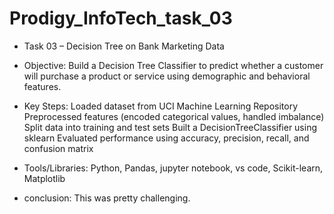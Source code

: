 # Prodigy_InfoTech_task_03

* Task 03 – Decision Tree on Bank Marketing Data

* Objective: Build a Decision Tree Classifier to predict whether a customer will purchase a product or service using demographic and behavioral features.

* Key Steps:
           Loaded dataset from UCI Machine Learning Repository
           Preprocessed features (encoded categorical values, handled imbalance)
           Split data into training and test sets
           Built a DecisionTreeClassifier using sklearn
           Evaluated performance using accuracy, precision, recall, and confusion matrix

* Tools/Libraries:
Python, Pandas, jupyter notebook, vs code, Scikit-learn, Matplotlib

* conclusion: This was pretty challenging.

